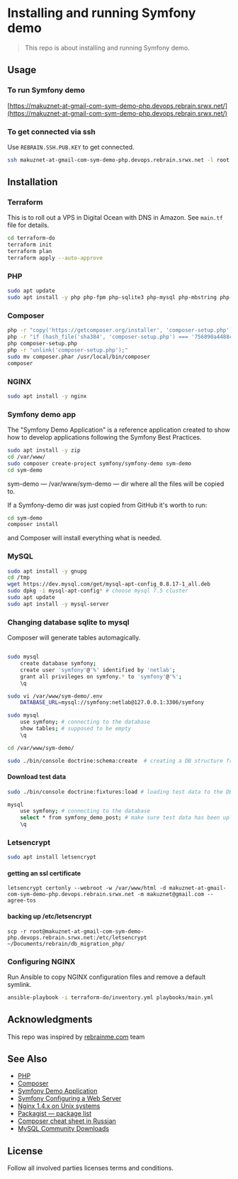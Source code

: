 # Installing and running Symfony demo

> This repo is about installing and running Symfony demo.    

## Usage 
### To run Symfony demo
[https://makuznet-at-gmail-com-sym-demo-php.devops.rebrain.srwx.net/](https://makuznet-at-gmail-com-sym-demo-php.devops.rebrain.srwx.net/)

### To get connected via ssh
Use `REBRAIN.SSH.PUB.KEY` to get connected.
```bash
ssh makuznet-at-gmail-com-sym-demo-php.devops.rebrain.srwx.net -l root
```

## Installation
### Terraform
This is to roll out a VPS in Digital Ocean with DNS in Amazon.
See `main.tf` file for details.
```bash
cd terraform-do
terraform init
terraform plan
terraform apply --auto-approve
```

### PHP
```bash
sudo apt update
sudo apt install -y php php-fpm php-sqlite3 php-mysql php-mbstring php-dom
```

### Composer
```bash
php -r "copy('https://getcomposer.org/installer', 'composer-setup.php');"
php -r "if (hash_file('sha384', 'composer-setup.php') === '756890a4488ce9024fc62c56153228907f1545c228516cbf63f885e036d37e9a59d27d63f46af1d4d07ee0f76181c7d3') { echo 'Installer verified'; } else { echo 'Installer corrupt'; unlink('composer-setup.php'); } echo PHP_EOL;"
php composer-setup.php
php -r "unlink('composer-setup.php');"
sudo mv composer.phar /usr/local/bin/composer
composer
```

### NGINX
```bash
sudo apt install -y nginx
```

### Symfony demo app
The "Symfony Demo Application" is a reference application created to show how to develop applications following the Symfony Best Practices.
```bash
sudo apt install -y zip
cd /var/www/
sudo composer create-project symfony/symfony-demo sym-demo
cd sym-demo
```
sym-demo — /var/www/sym-demo — dir where all the files will be copied to.  

If a Symfony-demo dir was just copied from GitHub it's worth to run:  
```bash
cd sym-demo
composer install
```
and Composer will install everything what is needed.

### MySQL
```bash
sudo apt install -y gnupg
cd /tmp
wget https://dev.mysql.com/get/mysql-apt-config_0.8.17-1_all.deb
sudo dpkg -i mysql-apt-config* # choose mysql 7.5 cluster
sudo apt update
sudo apt install -y mysql-server
```

### Changing database sqlite to mysql
Composer will generate tables automagically.
```bash

sudo mysql
    create database symfony;
    create user 'symfony'@'%' identified by 'netlab';
    grant all privileges on symfony.* to 'symfony'@'%';
    \q

sudo vi /var/www/sym-demo/.env
    DATABASE_URL=mysql://symfony:netlab@127.0.0.1:3306/symfony

sudo mysql
    use symfony; # connecting to the database
    show tables; # supposed to be empty
    \q 

cd /var/www/sym-demo/   

sudo ./bin/console doctrine:schema:create  # creating a DB structure from code  
```
#### Download test data
```bash
sudo ./bin/console doctrine:fixtures:load # loading test data to the DB from code

mysql
    use symfony; # connecting to the database
    select * from symfony_demo_post; # make sure test data has been uploaded to the table
    \q
```

### Letsencrypt
```bash
sudo apt install letsencrypt
```
#### getting an ssl certificate
```shell
letsencrypt certonly --webroot -w /var/www/html -d makuznet-at-gmail-com-sym-demo-php.devops.rebrain.srwx.net -m makuznet@gmail.com --agree-tos
```
#### backing up /etc/letsencrypt
```shell
scp -r root@makuznet-at-gmail-com-sym-demo-php.devops.rebrain.srwx.net:/etc/letsencrypt ~/Documents/rebrain/db_migration_php/
```

### Configuring NGINX
Run Ansible to copy NGINX configuration files and remove a default symlink.
```bash
ansible-playbook -i terraform-do/inventory.yml playbooks/main.yml
```

## Acknowledgments

This repo was inspired by [rebrainme.com](https://rebrainme.com) team

## See Also
- [PHP](https://www.php.net/)
- [Composer](https://getcomposer.org)
- [Symfony Demo Application](https://github.com/symfony/demo)
- [Symfony Configuring a Web Server](https://symfony.com/doc/current/setup/web_server_configuration.html#nginx)
- [Nginx 1.4.x on Unix systems](https://www.php.net/manual/en/install.unix.nginx.php)
- [Packagist — package list](https://packagist.org)
- [Composer cheat sheet in Russian](https://phpprofi.ru/blogs/post/52)
- [MySQL Community Downloads](https://dev.mysql.com/downloads/file/?id=504286)

## License
Follow all involved parties licenses terms and conditions.